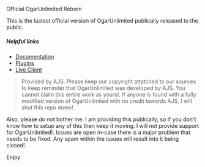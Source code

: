 Official OgarUnlimited Reborn

This is the lastest official version of OgarUnlimited publically released to the public. 

##### Helpful links
- [Documentation](https://github.com/LegitSoulja/ogarul/blob/master/src/README.md)
- [Plugins](https://github.com/AJS-development/OgarUL-Plugin-Library)
- [Live Client](https://ogarul.legitsoulja.info)

> Provided by AJS. Please keep our copyright attatched to our sources to keep reminder that OgarUnlimited was developed by AJS. You cannot claim this entire work as yours!. If anyone is found with a fully modified version of OgarUnlimited with no credit towards AJS, I will shut this repo down!.

Also, please do not bother me. I am providing this publically, so if you don't know how to setup any of this then keep it moving. I will not provide support for OgarUnlimited!. Issues are open in-case there is a major problem that needs to be fixed. Any spam within the issues will result into it being closed!.

Enjoy
